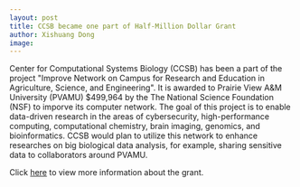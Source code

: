 ```yaml
---
layout: post
title: CCSB became one part of Half-Million Dollar Grant
author: Xishuang Dong
image: 
---
```


Center for Computational Systems Biology (CCSB) has been a part of the project "Improve Network on Campus for Research and Education in Agriculture, Science, and Engineering". It is awarded to Prairie View A&M University (PVAMU) $499,964 by the The National Science Foundation (NSF) to imporve its computer network. The goal of this project is to enable data-driven research in the areas of cybersecurity, high-performance computing, computational chemistry, brain imaging, genomics, and bioinformatics. CCSB would plan to utilize this network to enhance researches on big biological data analysis, for example, sharing sensitive data to collaborators around PVAMU.

Click [here](https://www.nsf.gov/awardsearch/showAward?AWD_ID=1827243&HistoricalAwards=false) to view more information about the grant.
